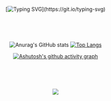 <br><br>

<div align="center">

[![Typing SVG](https://readme-typing-svg.demolab.com?font=Fugaz+One&weight=400&size=40&pause=5&color=F4C2C2E0&center=true&vCenter=true&repeat=true&random=true&width=800&height=100&lines=Hi+there%2C+I'm+Sohui.)](https://git.io/typing-svg)

</div>

<br><br><br>

<div align="center">

![Anurag's GitHub stats](https://github-readme-stats.vercel.app/api?username=sone6ee&show_icons=true&bg_color=ffffff&title_color=f0616e&text_color=2f2c23&icon_color=F4C2C2&theme=radical)
[![Top Langs](https://github-readme-stats.vercel.app/api/top-langs/?username=sone6ee&bg_color=ffffff&title_color=f0616e)](https://github.com/anuraghazra/github-readme-stats)

[![Ashutosh's github activity graph](https://github-readme-activity-graph.vercel.app/graph?username=sone6ee&bg_color=ffffff&title_color=f0616e&line=F4C2C2&color=2f2c23)](https://github.com/ashutosh00710/github-readme-activity-graph)
</div>

<br><br><br>

<p align="center">
  <a href="https://hits.seeyoufarm.com"><img src="https://hits.seeyoufarm.com/api/count/incr/badge.svg?url=https%3A%2F%2Fgithub.com%2Fsone6ee&bg_color=%ffffff&count_bg=%23F4C2C2&title_bg=%23CDC2C2&icon=github.svg&icon_color=%23E7E7E7&title=Views&edge_flat=false"/></a>
</p>
